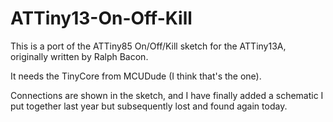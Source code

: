 # ATTiny13-On-Off-Kill

This is a port of the ATTiny85 On/Off/Kill sketch for the ATTiny13A, originally written by Ralph Bacon.

It needs the TinyCore from MCUDude (I think that's the one).

Connections are shown in the sketch, and I have finally added a schematic I put together last year but subsequently lost and found again today.
